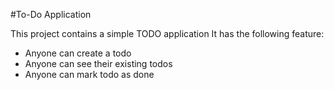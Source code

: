 #To-Do Application

This project contains a simple TODO application
It has the following feature:

- Anyone can create a todo
- Anyone can see their existing todos
- Anyone can mark todo as done
